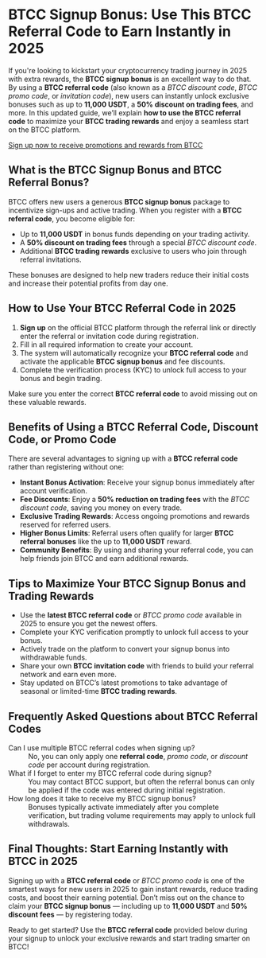 
<h1>BTCC Signup Bonus: Use This BTCC Referral Code to Earn Instantly in 2025</h1>
<p>If you're looking to kickstart your cryptocurrency trading journey in 2025 with extra rewards, the <strong>BTCC signup bonus</strong> is an excellent way to do that. By using a <strong>BTCC referral code</strong> (also known as a <em>BTCC discount code</em>, <em>BTCC promo code</em>, or <em>invitation code</em>), new users can instantly unlock exclusive bonuses such as up to <strong>11,000 USDT</strong>, a <strong>50% discount on trading fees</strong>, and more. In this updated guide, we’ll explain <strong>how to use the BTCC referral code</strong> to maximize your <strong>BTCC trading rewards</strong> and enjoy a seamless start on the BTCC platform.</p>
<p><a href="https://partner.btcc.com/us/c/BTCCBONUS/9303" target="_blank">Sign up now to receive promotions and rewards from BTCC</a></p>
<img src="https://images.mirror-media.xyz/publication-images/Nc6y3OxKjW0A_p-rYhSn7.png?height=960&amp;width=1920" decoding="async" data-nimg="fill" class="css-xah9so" style="position:absolute;top:0;left:0;bottom:0;right:0;box-sizing:border-box;padding:0;border:none;margin:auto;display:block;width:0;height:0;min-width:100%;max-width:100%;min-height:100%;max-height:100%">
<h2>What is the BTCC Signup Bonus and BTCC Referral Bonus?</h2>
<p>BTCC offers new users a generous <strong>BTCC signup bonus</strong> package to incentivize sign-ups and active trading. When you register with a <strong>BTCC referral code</strong>, you become eligible for:</p>
<ul>
<li>Up to <strong>11,000 USDT</strong> in bonus funds depending on your trading activity.</li>
<li>A <strong>50% discount on trading fees</strong> through a special <em>BTCC discount code</em>.</li>
<li>Additional <strong>BTCC trading rewards</strong> exclusive to users who join through referral invitations.</li>
</ul>
<p>These bonuses are designed to help new traders reduce their initial costs and increase their potential profits from day one.</p>
<h2>How to Use Your BTCC Referral Code in 2025</h2>
<ol>
<li><strong>Sign up</strong> on the official BTCC platform through the referral link or directly enter the referral or invitation code during registration.</li>
<li>Fill in all required information to create your account.</li>
<li>The system will automatically recognize your <strong>BTCC referral code</strong> and activate the applicable <strong>BTCC signup bonus</strong> and fee discounts.</li>
<li>Complete the verification process (KYC) to unlock full access to your bonus and begin trading.</li>
</ol>
<p>Make sure you enter the correct <strong>BTCC referral code</strong> to avoid missing out on these valuable rewards.</p>
<h2>Benefits of Using a BTCC Referral Code, Discount Code, or Promo Code</h2>
<p>There are several advantages to signing up with a <strong>BTCC referral code</strong> rather than registering without one:</p>
<ul>
<li><strong>Instant Bonus Activation</strong>: Receive your signup bonus immediately after account verification.</li>
<li><strong>Fee Discounts</strong>: Enjoy a <strong>50% reduction on trading fees</strong> with the <em>BTCC discount code</em>, saving you money on every trade.</li>
<li><strong>Exclusive Trading Rewards</strong>: Access ongoing promotions and rewards reserved for referred users.</li>
<li><strong>Higher Bonus Limits</strong>: Referral users often qualify for larger <strong>BTCC referral bonuses</strong> like the up to <strong>11,000 USDT</strong> reward.</li>
<li><strong>Community Benefits</strong>: By using and sharing your referral code, you can help friends join BTCC and earn additional rewards.</li>
</ul>
<h2>Tips to Maximize Your BTCC Signup Bonus and Trading Rewards</h2>
<ul>
<li>Use the <strong>latest BTCC referral code</strong> or <em>BTCC promo code</em> available in 2025 to ensure you get the newest offers.</li>
<li>Complete your KYC verification promptly to unlock full access to your bonus.</li>
<li>Actively trade on the platform to convert your signup bonus into withdrawable funds.</li>
<li>Share your own <strong>BTCC invitation code</strong> with friends to build your referral network and earn even more.</li>
<li>Stay updated on BTCC’s latest promotions to take advantage of seasonal or limited-time <strong>BTCC trading rewards</strong>.</li>
</ul>
<h2>Frequently Asked Questions about BTCC Referral Codes</h2>
<dl>
<dt>Can I use multiple BTCC referral codes when signing up?</dt>
<dd>No, you can only apply one <strong>referral code</strong>, <em>promo code</em>, or <em>discount code</em> per account during registration.</dd>
<dt>What if I forget to enter my BTCC referral code during signup?</dt>
<dd>You may contact BTCC support, but often the referral bonus can only be applied if the code was entered during initial registration.</dd>
<dt>How long does it take to receive my BTCC signup bonus?</dt>
<dd>Bonuses typically activate immediately after you complete verification, but trading volume requirements may apply to unlock full withdrawals.</dd>
</dl>
<h2>Final Thoughts: Start Earning Instantly with BTCC in 2025</h2>
<p>Signing up with a <strong>BTCC referral code</strong> or <em>BTCC promo code</em> is one of the smartest ways for new users in 2025 to gain instant rewards, reduce trading costs, and boost their earning potential. Don’t miss out on the chance to claim your <strong>BTCC signup bonus</strong> — including up to <strong>11,000 USDT</strong> and <strong>50% discount fees</strong> — by registering today.</p>
<p>Ready to get started? Use the <strong>BTCC referral code</strong> provided below during your signup to unlock your exclusive rewards and start trading smarter on BTCC!</p>
</article>
</body>
</html>
